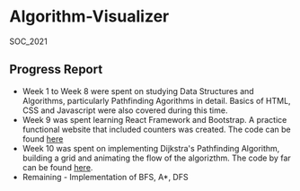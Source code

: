 # Algorithm-Visualizer
SOC_2021

## Progress Report

* Week 1 to Week 8 were spent on studying Data Structures and Algorithms, particularly Pathfinding Agorithms in detail. Basics of HTML, CSS and Javascript were also covered during this time.
* Week 9 was spent learning React Framework and Bootstrap. A practice functional website that included counters was created. The code can be found [here](https://github.com/MananKGarg/Algorithm-Visualizer/tree/main/Counter%20App)
* Week 10 was spent on implementing Dijkstra's Pathfinding Algorithm, building a grid and animating the flow of the algorizthm. The code by far can be found [here](https://github.com/MananKGarg/Algorithm-Visualizer/tree/main/Algoritm%20Visualizer).
* Remaining - Implementation of BFS, A*, DFS

